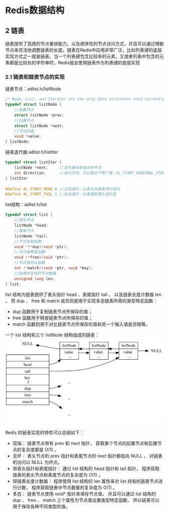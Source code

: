 # Redis数据结构
## 2 链表
链表提供了高效的节点重排能力，以及顺序性的节点访问方式，并且可以通过增删节点来灵活地调整链表的长度。链表在Redis中应用非常广泛，比如列表键的底层实现方式之一就是链表。当一个列表键包含比较多的元素，又或者列表中包含的元素都是比较长的字符串时，Redis就会使用链表作为列表键的底层实现

### 2.1 链表和链表节点的实现
链表节点：adlist.h/listNode
```C
/* Node, List, and Iterator are the only data structures used currently. */
typedef struct listNode {
    //前置节点
    struct listNode *prev;
    //后置节点
    struct listNode *next;
    //节点的值
    void *value;
} listNode;
```
链表迭代器:adlist.h/listIter
```C
typedef struct listIter {
    listNode *next;     //迭代器当前指向的节点
    int direction;      //迭代方向，可以取以下两个值：AL_START_HEAD和AL_START_TAIL
} listIter

#define AL_START_HEAD 0 //正向迭代：从表头向表尾进行迭代
#define AL_START_TAIL 1 //反向迭代：从表尾到表头进行迭
```
list结构：adlist.h/list
```C
typedef struct list {
    //表头节点
    listNode *head;
    //表尾节点
    listNode *tail;
    //节点复制函数
    void *(*dup)(void *ptr);
    //节点值释放函数
    void (*free)(void *ptr);
    //节点值对比函数
    int (*match)(void *ptr, void *key);
    //链表所包含的节点数量
    unsigned long len;
} list;
```
list 结构为链表提供了表头指针 head 、表尾指针 tail ， 以及链表长度计数器 len ， 而 dup 、 free 和 match 成员则是用于实现多态链表所需的类型特定函数：
* dup 函数用于复制链表节点所保存的值；
* free 函数用于释放链表节点所保存的值；
* match 函数则用于对比链表节点所保存的值和另一个输入值是否相等。

一个 list 结构和三个 listNode 结构组成的链表：
![](https://github.com/gosee/photo/blob/master/20181129193700.png)

Redis 的链表实现的特性可以总结如下：

* 双端： 链表节点带有 prev 和 next 指针， 获取某个节点的前置节点和后置节点的复杂度都是 O(1) 。
* 无环： 表头节点的 prev 指针和表尾节点的 next 指针都指向 NULL ， 对链表的访问以 NULL 为终点。
* 带表头指针和表尾指针： 通过 list 结构的 head 指针和 tail 指针， 程序获取链表的表头节点和表尾节点的复杂度为 O(1) 。
* 带链表长度计数器： 程序使用 list 结构的 len 属性来对 list 持有的链表节点进行计数， 程序获取链表中节点数量的复杂度为 O(1) 。
* 多态： 链表节点使用 void* 指针来保存节点值， 并且可以通过 list 结构的 dup 、 free 、 match 三个属性为节点值设置类型特定函数， 所以链表可以用于保存各种不同类型的值。